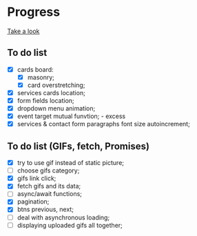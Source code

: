 # Progress

[Take a look](https://dariaazanovich.github.io/frontend-lab/workflow/landing-page/)

## To do list
- [x] cards board:
    - [x] masonry;
    - [x] card overstretching;
- [x] services cards location;
- [x] form fields location;
- [x] dropdown menu animation;
- [x] event target mutual funvtion; - excess
- [x] services & contact form paragraphs font size autoincrement;

## To do list (GIFs, fetch, Promises)
- [x] try to use gif instead of static picture;
- [ ] choose gifs category;
- [x] gifs link click;
- [x] fetch gifs and its data;
- [ ] async/await functions;
- [x] pagination;
- [x] btns previous, next;
- [ ] deal with asynchronous loading;
- [ ] displaying uploaded gifs all together;